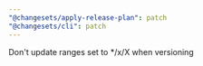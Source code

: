 ```yaml
---
"@changesets/apply-release-plan": patch
"@changesets/cli": patch
---
```


Don't update ranges set to \*/x/X when versioning
